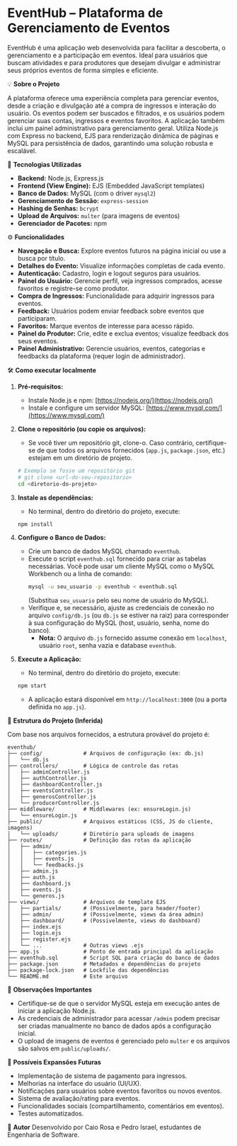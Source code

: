 # EventHub – Plataforma de Gerenciamento de Eventos

EventHub é uma aplicação web desenvolvida para facilitar a descoberta, o gerenciamento e a participação em eventos. Ideal para usuários que buscam atividades e para produtores que desejam divulgar e administrar seus próprios eventos de forma simples e eficiente.

💡 **Sobre o Projeto**

A plataforma oferece uma experiência completa para gerenciar eventos, desde a criação e divulgação até a compra de ingressos e interação do usuário. Os eventos podem ser buscados e filtrados, e os usuários podem gerenciar suas contas, ingressos e eventos favoritos. A aplicação também inclui um painel administrativo para gerenciamento geral. Utiliza Node.js com Express no backend, EJS para renderização dinâmica de páginas e MySQL para persistência de dados, garantindo uma solução robusta e escalável.

🚀 **Tecnologias Utilizadas**

*   **Backend:** Node.js, Express.js
*   **Frontend (View Engine):** EJS (Embedded JavaScript templates)
*   **Banco de Dados:** MySQL (com o driver `mysql2`)
*   **Gerenciamento de Sessão:** `express-session`
*   **Hashing de Senhas:** `bcrypt`
*   **Upload de Arquivos:** `multer` (para imagens de eventos)
*   **Gerenciador de Pacotes:** npm

⚙️ **Funcionalidades**

*   **Navegação e Busca:** Explore eventos futuros na página inicial ou use a busca por título.
*   **Detalhes do Evento:** Visualize informações completas de cada evento.
*   **Autenticação:** Cadastro, login e logout seguros para usuários.
*   **Painel do Usuário:** Gerencie perfil, veja ingressos comprados, acesse favoritos e registre-se como produtor.
*   **Compra de Ingressos:** Funcionalidade para adquirir ingressos para eventos.
*   **Feedback:** Usuários podem enviar feedback sobre eventos que participaram.
*   **Favoritos:** Marque eventos de interesse para acesso rápido.
*   **Painel do Produtor:** Crie, edite e exclua eventos; visualize feedback dos seus eventos.
*   **Painel Administrativo:** Gerencie usuários, eventos, categorias e feedbacks da plataforma (requer login de administrador).

🛠️ **Como executar localmente**

1.  **Pré-requisitos:**
    *   Instale Node.js e npm: [https://nodejs.org/](https://nodejs.org/)
    *   Instale e configure um servidor MySQL: [https://www.mysql.com/](https://www.mysql.com/)

2.  **Clone o repositório (ou copie os arquivos):**
    *   Se você tiver um repositório git, clone-o. Caso contrário, certifique-se de que todos os arquivos fornecidos (`app.js`, `package.json`, etc.) estejam em um diretório de projeto.
    ```bash
    # Exemplo se fosse um repositório git
    # git clone <url-do-seu-repositorio>
    cd <diretorio-do-projeto>
    ```

3.  **Instale as dependências:**
    *   No terminal, dentro do diretório do projeto, execute:
    ```bash
    npm install
    ```

4.  **Configure o Banco de Dados:**
    *   Crie um banco de dados MySQL chamado `eventhub`.
    *   Execute o script `eventhub.sql` fornecido para criar as tabelas necessárias. Você pode usar um cliente MySQL como o MySQL Workbench ou a linha de comando:
        ```bash
        mysql -u seu_usuario -p eventhub < eventhub.sql
        ```
        (Substitua `seu_usuario` pelo seu nome de usuário do MySQL).
    *   Verifique e, se necessário, ajuste as credenciais de conexão no arquivo `config/db.js` (ou `db.js` se estiver na raiz) para corresponder à sua configuração do MySQL (host, usuário, senha, nome do banco).
        *   **Nota:** O arquivo `db.js` fornecido assume conexão em `localhost`, usuário `root`, senha vazia e database `eventhub`.

5.  **Execute a Aplicação:**
    *   No terminal, dentro do diretório do projeto, execute:
    ```bash
    npm start
    ```
    *   A aplicação estará disponível em `http://localhost:3000` (ou a porta definida no `app.js`).

📁 **Estrutura do Projeto (Inferida)**

Com base nos arquivos fornecidos, a estrutura provável do projeto é:

```
eventhub/
├── config/             # Arquivos de configuração (ex: db.js)
│   └── db.js
├── controllers/        # Lógica de controle das rotas
│   ├── adminController.js
│   ├── authController.js
│   ├── dashboardController.js
│   ├── eventsController.js
│   ├── generosController.js
│   └── producerController.js
├── middleware/         # Middlewares (ex: ensureLogin.js)
│   └── ensureLogin.js
├── public/             # Arquivos estáticos (CSS, JS do cliente, imagens)
│   └── uploads/        # Diretório para uploads de imagens
├── routes/             # Definição das rotas da aplicação
│   ├── admin/
│   │   ├── categories.js
│   │   ├── events.js
│   │   └── feedbacks.js
│   ├── admin.js
│   ├── auth.js
│   ├── dashboard.js
│   ├── events.js
│   └── generos.js
├── views/              # Arquivos de template EJS
│   ├── partials/       # (Possivelmente, para header/footer)
│   ├── admin/          # (Possivelmente, views da área admin)
│   ├── dashboard/      # (Possivelmente, views do dashboard)
│   ├── index.ejs
│   ├── login.ejs
│   ├── register.ejs
│   └── ...             # Outras views .ejs
├── app.js              # Ponto de entrada principal da aplicação
├── eventhub.sql        # Script SQL para criação do banco de dados
├── package.json        # Metadados e dependências do projeto
├── package-lock.json   # Lockfile das dependências
└── README.md           # Este arquivo
```

📌 **Observações Importantes**

*   Certifique-se de que o servidor MySQL esteja em execução antes de iniciar a aplicação Node.js.
*   As credenciais de administrador para acessar `/admin` podem precisar ser criadas manualmente no banco de dados após a configuração inicial.
*   O upload de imagens de eventos é gerenciado pelo `multer` e os arquivos são salvos em `public/uploads/`.

🔮 **Possíveis Expansões Futuras**

*   Implementação de sistema de pagamento para ingressos.
*   Melhorias na interface do usuário (UI/UX).
*   Notificações para usuários sobre eventos favoritos ou novos eventos.
*   Sistema de avaliação/rating para eventos.
*   Funcionalidades sociais (compartilhamento, comentários em eventos).
*   Testes automatizados.

🧠 **Autor**
Desenvolvido por Caio Rosa e Pedro Israel, estudantes de Engenharia de Software.


